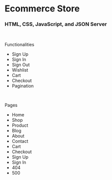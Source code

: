 # Ecommerce Store

### HTML, CSS, JavaScript, and JSON Server

<br/>

Functionalities

- Sign Up
- Sign In
- Sign Out
- Wishlist
- Cart
- Checkout
- Pagination

<br/>

Pages

- Home
- Shop
- Product
- Blog
- About
- Contact
- Cart
- Checkout
- Sign Up
- Sign In
- 404
- 500
